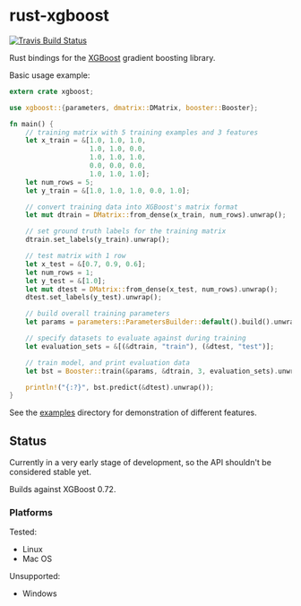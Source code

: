 # rust-xgboost

[![Travis Build Status](https://travis-ci.com/davechallis/rust-xgboost.svg?branch=master)](https://travis-ci.com/davechallis/rust-xgboost)

Rust bindings for the [XGBoost](https://xgboost.ai) gradient boosting library.

Basic usage example:

```rust
extern crate xgboost;

use xgboost::{parameters, dmatrix::DMatrix, booster::Booster};

fn main() {
    // training matrix with 5 training examples and 3 features
    let x_train = &[1.0, 1.0, 1.0,
                    1.0, 1.0, 0.0,
                    1.0, 1.0, 1.0,
                    0.0, 0.0, 0.0,
                    1.0, 1.0, 1.0];
    let num_rows = 5;
    let y_train = &[1.0, 1.0, 1.0, 0.0, 1.0];

    // convert training data into XGBoost's matrix format
    let mut dtrain = DMatrix::from_dense(x_train, num_rows).unwrap();

    // set ground truth labels for the training matrix
    dtrain.set_labels(y_train).unwrap();

    // test matrix with 1 row
    let x_test = &[0.7, 0.9, 0.6];
    let num_rows = 1;
    let y_test = &[1.0];
    let mut dtest = DMatrix::from_dense(x_test, num_rows).unwrap();
    dtest.set_labels(y_test).unwrap();

    // build overall training parameters
    let params = parameters::ParametersBuilder::default().build().unwrap();

    // specify datasets to evaluate against during training
    let evaluation_sets = &[(&dtrain, "train"), (&dtest, "test")];

    // train model, and print evaluation data
    let bst = Booster::train(&params, &dtrain, 3, evaluation_sets).unwrap();

    println!("{:?}", bst.predict(&dtest).unwrap());
}
```

See the [examples](https://github.com/davechallis/rust-xgboost/tree/master/examples) directory for
demonstration of different features.

## Status

Currently in a very early stage of development, so the API shouldn't be considered stable yet.

Builds against XGBoost 0.72.

### Platforms

Tested:

* Linux
* Mac OS

Unsupported:

* Windows

